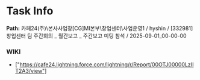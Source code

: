 # Task Info

**Path:** 카페24(주)\본사사업장\[CG]MI본부\창업센터\사업운영1 / hyshin / [332981] 창업센터 팀 주간회의 _ 월간보고 _ 주간보고 미팅 참석 / 2025-09-01_00-00-00

### WIKI
- ["https://cafe24.lightning.force.com/lightning/r/Report/00OTJ00000LzIIT2A3/view"]

